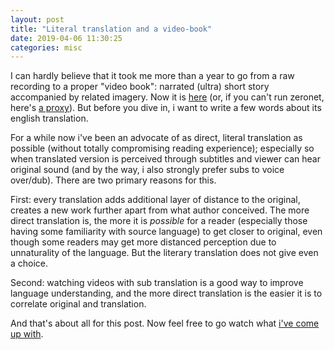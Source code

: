 ```yaml
---
layout: post
title: "Literal translation and a video-book"
date: 2019-04-06 11:30:25
categories: misc
---
```


I can hardly believe that it took me more than a year to go from a raw recording
to a proper "video book": narrated (ultra) short story accompanied by related
imagery. Now it is
[here](http://127.0.0.1:43110/1N8zibqog72CCDBDo8jrxU7C6Q8JeVND2Z/?/_posts/2019-04-06-river.md)
(or, if you can't run zeronet, here's
[a proxy](https://z.hex3.cf/1N8zibqog72CCDBDo8jrxU7C6Q8JeVND2Z/?/_posts/2019-04-06-river.md)).
But before you dive in, i want to write a few words about its english
translation.

<cut/>

For a while now i've been an advocate of as direct, literal translation as
possible (without totally compromising reading experience); especially so when
translated version is perceived through subtitles and viewer can hear original
sound (and by the way, i also strongly prefer subs to voice over/dub). There are
two primary reasons for this.

First: every translation adds additional layer of distance to the original,
creates a new work further apart from what author conceived. The more direct
translation is, the more it is *possible* for a reader (especially those having
some familiarity with source language) to get closer to original, even though
some readers may get more distanced perception due to unnaturality of the
language. But the literary translation does not give even a choice.

Second: watching videos with sub translation is a good way to improve language
understanding, and the more direct translation is the easier it is to correlate
original and translation.

And that's about all for this post. Now feel free to go watch what
[i've come up
with](http://127.0.0.1:43110/1N8zibqog72CCDBDo8jrxU7C6Q8JeVND2Z/?/_posts/2019-04-06-river.md).
